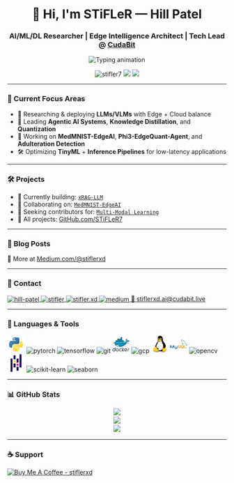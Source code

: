 <h1 align="center">👋 Hi, I'm <strong>STiFLeR</strong> — Hill Patel</h1>
<h3 align="center">AI/ML/DL Researcher | Edge Intelligence Architect | Tech Lead @ <a href="https://github.com/STiFLeR7">CudaBit</a></h3>

<p align="center">
  <img src="https://readme-typing-svg.demolab.com?font=Fira+Code&weight=500&pause=1000&color=58A6FF&width=600&center=true&lines=AI+%2F+ML+%2F+DL+Researcher;Edge+LLM+Quantization+Expert;MedAI%2C+MultiModal%2C+Distillation;Tech+Lead+%40+CudaBit;Deployable+AI+Pipelines+Architect;Exploring+Agentic+AI+Systems" alt="Typing animation">
</p>

<p align="center">
  <img src="https://komarev.com/ghpvc/?username=stifler7&label=Profile%20views&color=0e75b6&style=flat" alt="stifler7" />
  <img src="https://img.shields.io/github/followers/STiFLeR7?label=Followers&style=flat-square" />
  <img src="https://img.shields.io/badge/Dark--Mode-Enabled-black?style=flat-square&logo=github" />
</p>

---

### 🧠 Current Focus Areas

- 🔬 Researching & deploying **LLMs/VLMs** with Edge + Cloud balance
- 🚀 Leading **Agentic AI Systems**, **Knowledge Distillation**, and **Quantization**
- 🧩 Working on **MedMNIST-EdgeAI**, **Phi3-EdgeQuant-Agent**, and **Adulteration Detection**
- 🛠️ Optimizing **TinyML** + **Inference Pipelines** for low-latency applications

---

### 🛠️ Projects

- 🔭 Currently building: [`xRAG-LLM`](https://github.com/pyschofives/xRAG-LLM)
- 🤝 Collaborating on: [`MedMNIST-EdgeAI`](https://github.com/STiFLeR7/MedMNIST-EdgeAI)
- 🔎 Seeking contributors for: [`Multi-Modal Learning`](https://github.com/STiFLeR7/Multi-Modal-Learning-for-Image-and-Text-Analysis)
- 📁 All projects: [GitHub.com/STiFLeR7](https://github.com/STiFLeR7)

---

### 📝 Blog Posts
<!-- BLOG-POST-LIST:START -->
<!-- BLOG-POST-LIST:END -->

📰 More at [Medium.com/@stiflerxd](https://medium.com/@stiflerxd)

---

### 📡 Contact

<p align="left">
  <a href="https://linkedin.com/in/hill-patel-6113802a3" target="blank">
    <img align="center" src="https://raw.githubusercontent.com/rahuldkjain/github-profile-readme-generator/master/src/images/icons/Social/linked-in-alt.svg" alt="hill-patel" height="30" width="40" />
  </a>
  <a href="https://kaggle.com/stifler" target="blank">
    <img align="center" src="https://raw.githubusercontent.com/rahuldkjain/github-profile-readme-generator/master/src/images/icons/Social/kaggle.svg" alt="stifler" height="30" width="40" />
  </a>
  <a href="https://instagram.com/stifler.xd" target="blank">
    <img align="center" src="https://raw.githubusercontent.com/rahuldkjain/github-profile-readme-generator/master/src/images/icons/Social/instagram.svg" alt="stifler.xd" height="30" width="40" />
  </a>
  <a href="https://medium.com/@stiflerxd" target="blank">
    <img align="center" src="https://raw.githubusercontent.com/rahuldkjain/github-profile-readme-generator/master/src/images/icons/Social/medium.svg" alt="medium" height="30" width="40" />
  </a>
  <a href="mailto:stiflerxd.ai@cudabit.live" target="blank">
    📧 stiflerxd.ai@cudabit.live
  </a>
</p>

---

### 🧰 Languages & Tools

<p align="left">
  <img src="https://raw.githubusercontent.com/devicons/devicon/master/icons/python/python-original.svg" alt="python" width="40" height="40"/>
  <img src="https://www.vectorlogo.zone/logos/pytorch/pytorch-icon.svg" alt="pytorch" width="40" height="40"/>
  <img src="https://www.vectorlogo.zone/logos/tensorflow/tensorflow-icon.svg" alt="tensorflow" width="40" height="40"/>
  <img src="https://www.vectorlogo.zone/logos/git-scm/git-scm-icon.svg" alt="git" width="40" height="40"/>
  <img src="https://raw.githubusercontent.com/devicons/devicon/master/icons/docker/docker-original-wordmark.svg" alt="docker" width="40" height="40"/>
  <img src="https://www.vectorlogo.zone/logos/google_cloud/google_cloud-icon.svg" alt="gcp" width="40" height="40"/>
  <img src="https://raw.githubusercontent.com/devicons/devicon/master/icons/linux/linux-original.svg" alt="linux" width="40" height="40"/>
  <img src="https://raw.githubusercontent.com/devicons/devicon/master/icons/mysql/mysql-original-wordmark.svg" alt="mysql" width="40" height="40"/>
  <img src="https://www.vectorlogo.zone/logos/opencv/opencv-icon.svg" alt="opencv" width="40" height="40"/>
  <img src="https://raw.githubusercontent.com/devicons/devicon/2ae2a900d2f041da66e950e4d48052658d850630/icons/pandas/pandas-original.svg" alt="pandas" width="40" height="40"/>
  <img src="https://upload.wikimedia.org/wikipedia/commons/0/05/Scikit_learn_logo_small.svg" alt="scikit-learn" width="40" height="40"/>
  <img src="https://seaborn.pydata.org/_images/logo-mark-lightbg.svg" alt="seaborn" width="40" height="40"/>
</p>

---

### 📊 GitHub Stats

<p align="center">
  <img src="https://github-readme-stats.vercel.app/api/top-langs?username=stifler7&show_icons=true&locale=en&layout=compact&theme=tokyonight" />
  <br/>
  <img src="https://github-readme-stats.vercel.app/api?username=stifler7&show_icons=true&locale=en&theme=tokyonight" />
  <br/>
  <img src="https://github-readme-streak-stats.herokuapp.com/?user=stifler7&theme=tokyonight" />
</p>

---

### ☕ Support

<a href="https://www.buymeacoffee.com/stiflerxd" target="_blank">
  <img src="https://cdn.buymeacoffee.com/buttons/v2/default-yellow.png" height="50" width="210" alt="Buy Me A Coffee - stiflerxd" />
</a>
